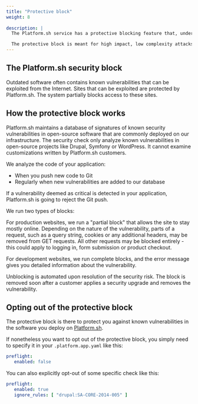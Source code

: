 ```yaml
---
title: "Protective block"
weight: 8
 
description: |
  The Platform.sh service has a protective blocking feature that, under certain circumstances, restricts access to web sites with security vulnerabilities. We use this partial blocking method to prevent exploitation of known security vulnerabilities.<br><br>

  The protective block is meant for high impact, low complexity attacks.
---
```


## The Platform.sh security block

Outdated software often contains known vulnerabilities that can be exploited from the Internet. Sites that can be exploited are protected by Platform.sh. The system partially blocks access to these sites.

## How the protective block works

Platform.sh maintains a database of signatures of known security vulnerabilities in open-source software that are commonly deployed on our infrastructure. The security check only analyze known vulnerabilities in open-source projects like Drupal, Symfony or WordPress. It cannot examine customizations written by Platform.sh customers.

We analyze the code of your application:

* When you push new code to Git
* Regularly when new vulnerabilities are added to our database

If a vulnerability deemed as critical is detected in your application, Platform.sh is going to reject the Git push.

We run two types of blocks:

For production websites, we run a "partial block" that allows the site to stay mostly online. Depending on the nature of the vulnerability, parts of a request, such as a query string, cookies or any additional headers, may be removed from GET requests. All other requests may be blocked entirely - this could apply to logging in, form submission or product checkout.

For development websites, we run complete blocks, and the error message gives you detailed information about the vulnerability.

Unblocking is automated upon resolution of the security risk. The block is removed soon after a customer applies a security upgrade and removes the vulnerability.

## Opting out of the protective block

The protective block is there to protect you against known vulnerabilities in the software you deploy on [Platform.sh](https://platform.sh).

If nonetheless you want to opt out of the protective block, you simply need to specify it in your `.platform.app.yaml` like this:

```yaml
preflight:
   enabled: false
```

You can also explicitly opt-out of some specific check like this:

```yaml
preflight:
   enabled: true
   ignore_rules: [ "drupal:SA-CORE-2014-005" ]
```
